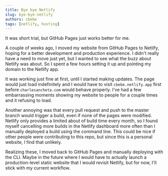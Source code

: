 ```yaml
---
title: Bye bye Netlify
slug: bye-bye-netlify
authors: cbebe
tags: [netlify, hosting]
---
```


It was short trial, but GitHub Pages just works better for me.

<!-- truncate -->

A couple of weeks ago, I moved my website from GitHub Pages to Netlify, hoping for a better development and production
experience. I didn't really have a need to move just yet, but I wanted to see what the buzz about Netlify was about. So
I spent a few hours setting it up and pointing my domain to the Netlify app.

It was working just fine at first, until I started making updates. The page would just load indefinitely and I would
have to visit `cbebe.netlify.app` first before `charlesancheta.com` would behave properly. I've had a few embarrassing
moments showing my website to people for a couple times and it refusing to load.

Another annoying was that every pull request and push to the master branch would trigger a build, even if none of the
pages were modified. Netlify only provides a limited about of build time every month, so I found myself cancelling more
builds in the Netlify dashboard more often than I manually deployed a build using the command line. This could be nice
if other people were contributing to this repo, but since this is a personal website, I find that unlikely.

Realizing these, I moved back to GitHub Pages and manually deploying with the CLI. Maybe in the future where I would
have to actually launch a production-level static website that I would revisit Netlify, but for now, I'll stick with my
current workflow.
